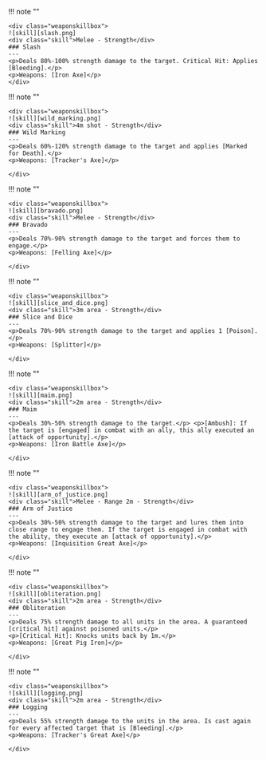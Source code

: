!!! note ""

    <div class="weaponskillbox">
    ![skill][slash.png]
    <div class="skill">Melee - Strength</div>
    ### Slash
    ---
    <p>Deals 80%-100% strength damage to the target. Critical Hit: Applies [Bleeding].</p>
    <p>Weapons: [Iron Axe]</p>
    </div>

!!! note ""

    <div class="weaponskillbox">
    ![skill][wild_marking.png]
    <div class="skill">4m shot - Strength</div>
    ### Wild Marking
    ---
    <p>Deals 60%-120% strength damage to the target and applies [Marked for Death].</p>
    <p>Weapons: [Tracker's Axe]</p>

    </div>

!!! note ""

    <div class="weaponskillbox">
    ![skill][bravado.png]
    <div class="skill">Melee - Strength</div>
    ### Bravado
    ---
    <p>Deals 70%-90% strength damage to the target and forces them to engage.</p>
    <p>Weapons: [Felling Axe]</p>

    </div>

!!! note ""

    <div class="weaponskillbox">
    ![skill][slice_and_dice.png]
    <div class="skill">3m area - Strength</div>
    ### Slice and Dice
    ---
    <p>Deals 70%-90% strength damage to the target and applies 1 [Poison].</p>
    <p>Weapons: [Splitter]</p>

    </div>

!!! note ""

    <div class="weaponskillbox">
    ![skill][maim.png]
    <div class="skill">2m area - Strength</div>
    ### Maim
    ---
    <p>Deals 30%-50% strength damage to the target.</p> <p>[Ambush]: If the target is [engaged] in combat with an ally, this ally executed an [attack of opportunity].</p>
    <p>Weapons: [Iron Battle Axe]</p>

    </div>

!!! note ""

    <div class="weaponskillbox">
    ![skill][arm_of_justice.png]
    <div class="skill">Melee - Range 2m - Strength</div>
    ### Arm of Justice
    ---
    <p>Deals 30%-50% strength damage to the target and lures them into close range to engage them. If the target is engaged in combat with the ability, they execute an [attack of opportunity].</p>
    <p>Weapons: [Inquisition Great Axe]</p>

    </div>

!!! note ""

    <div class="weaponskillbox">
    ![skill][obliteration.png]
    <div class="skill">2m area - Strength</div>
    ### Obliteration
    ---
    <p>Deals 75% strength damage to all units in the area. A guaranteed [critical hit] against poisoned units.</p>
    <p>[Critical Hit]: Knocks units back by 1m.</p>
    <p>Weapons: [Great Pig Iron]</p>

    </div>

!!! note ""

    <div class="weaponskillbox">
    ![skill][logging.png]
    <div class="skill">2m area - Strength</div>
    ### Logging
    ---
    <p>Deals 55% strength damage to the units in the area. Is cast again for every affected target that is [Bleeding].</p>
    <p>Weapons: [Tracker's Great Axe]</p>

    </div>